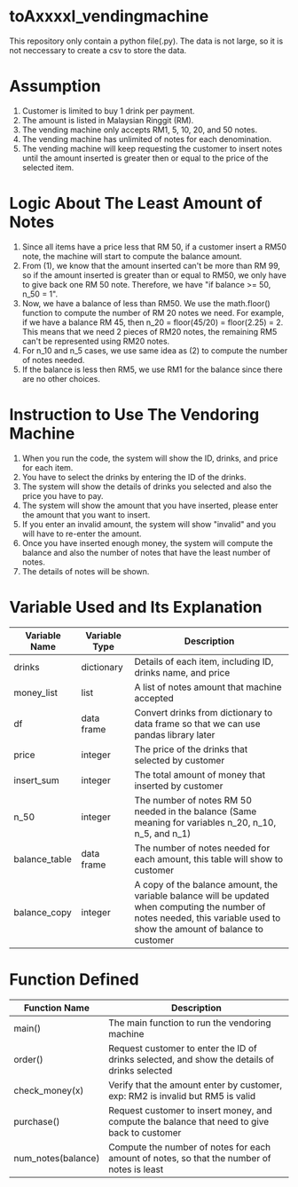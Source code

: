 # toAxxxxl_vendingmachine

This repository only contain a python file(.py).
The data is not large, so it is not neccessary to create a csv to store the data.

# Assumption
1. Customer is limited to buy 1 drink per payment.
2. The amount is listed in Malaysian Ringgit (RM).
3. The vending machine only accepts RM1, 5, 10, 20, and 50 notes.
4. The vending machine has unlimited of notes for each denomination.
5. The vending machine will keep requesting the customer to insert notes until the amount inserted is greater then or equal to the price of the selected item.

# Logic About The Least Amount of Notes
1. Since all items have a price less that RM 50, if a customer insert a RM50 note, the machine will start to compute the balance amount.
2. From (1), we know that the amount inserted can't be more than RM 99, so if the amount inserted is greater than or equal to RM50, we only have to give back one RM 50 note. Therefore, we have "if balance >= 50, n_50 = 1". 
3. Now, we have a balance of less than RM50. We use the math.floor() function to compute the number of RM 20 notes we need. For example, if we have a balance RM 45, then n_20 = floor(45/20) = floor(2.25) = 2. This means that we need 2 pieces of RM20 notes, the remaining RM5 can't be represented using RM20 notes.
4. For n_10 and n_5 cases, we use same idea as (2) to compute the number of notes needed.
5. If the balance is less then RM5, we use RM1 for the balance since there are no other choices.

# Instruction to Use The Vendoring Machine
1. When you run the code, the system will show the ID, drinks, and price for each item.
2. You have to select the drinks by entering the ID of the drinks.
3. The system will show the details of drinks you selected and also the price you have to pay.
4. The system will show the amount that you have inserted, please enter the amount that you want to insert.
5. If you enter an invalid amount, the system will show "invalid" and you will have to re-enter the amount.
6. Once you have inserted enough money, the system will compute the balance and also the number of notes that have the least number of notes.
7. The details of notes will be shown.

# Variable Used and Its Explanation

| Variable Name | Variable Type | Description |
| ------------- | ------------- | ------------- |
| drinks  | dictionary  | Details of each item, including ID, drinks name, and price |
| money_list  | list  | A list of notes amount that machine accepted |
| df  | data frame  | Convert drinks from dictionary to data frame so that we can use pandas library later |
| price  | integer  | The price of the drinks that selected by customer |
| insert_sum  | integer  | The total amount of money that inserted by customer |
| n_50  | integer  | The number of notes RM 50 needed in the balance (Same meaning for variables n_20, n_10, n_5, and n_1) |
| balance_table  | data frame  | The number of notes needed for each amount, this table will show to customer |
| balance_copy  | integer  | A copy of the balance amount, the variable balance will be updated when computing the number of notes needed, this variable used to show the amount of balance to customer |


# Function Defined
   
| Function Name |  Description |
| ------------- |  ------------- |
| main() | The main function to run the vendoring machine |   
| order() | Request customer to enter the ID of drinks selected, and show the details of drinks selected |
| check_money(x) | Verify that the amount enter by customer, exp: RM2 is invalid but RM5 is valid |
| purchase() | Request customer to insert money, and compute the balance that need to give back to customer |
| num_notes(balance) | Compute the number of notes for each amount of notes, so that the number of notes is least |
